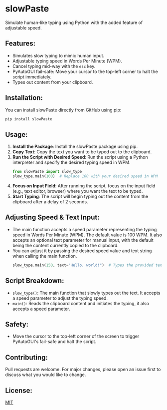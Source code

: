 # slowPaste

Simulate human-like typing using Python with the added feature of adjustable speed.

## Features:
- Simulates slow typing to mimic human input.
- Adjustable typing speed in Words Per Minute (WPM).
- Cancel typing mid-way with the `esc` key.
- PyAutoGUI fail-safe: Move your cursor to the top-left corner to halt the script immediately.
- Types out content from your clipboard.

## Installation:

You can install slowPaste directly from GitHub using pip:

```bash
pip install slowPaste
```

## Usage:

1. **Install the Package**: Install the slowPaste package using pip.
2. **Copy Text**: Copy the text you want to be typed out to the clipboard.
3. **Run the Script with Desired Speed**: Run the script using a Python interpreter and specify the desired typing speed in WPM.
   ```python
   from slowPaste import slow_type
   slow_type.main(100)  # Replace 100 with your desired speed in WPM
   ```
4. **Focus on Input Field**: After running the script, focus on the input field (e.g., text editor, browser) where you want the text to be typed.
5. **Start Typing**: The script will begin typing out the content from the clipboard after a delay of 2 seconds.

## Adjusting Speed & Text Input:

- The main function accepts a speed parameter representing the typing speed in Words Per Minute (WPM). The default value is 100 WPM. It also accepts an optional text parameter for manual input, with the default being the content currently copied to the clipboard.
- You can adjust it by passing the desired speed value and text string when calling the main function.
  ```python
  slow_type.main(150, text="Hello, world!")  # Types the provided text at 150 WPM. If text is not provided, it types the clipboard content.
  ```

## Script Breakdown:
- `slow_type()`: The main function that slowly types out the text. It accepts a speed parameter to adjust the typing speed.
- `main()`: Reads the clipboard content and initiates the typing, it also accepts a speed parameter.

## Safety:
- Move the cursor to the top-left corner of the screen to trigger PyAutoGUI's fail-safe and halt the script.

## Contributing:
Pull requests are welcome. For major changes, please open an issue first to discuss what you would like to change.

## License:
[MIT](https://choosealicense.com/licenses/mit/)
